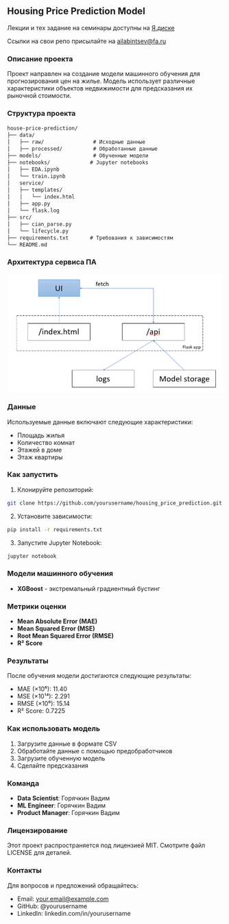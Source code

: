 ## Housing Price Prediction Model

Лекции и тех задание на семинары доступны на [Я.диске](https://disk.yandex.ru/d/vDb3HPumZ2xK0w)  

Ссылки на свои репо присылайте на ailabintsev@fa.ru  

### Описание проекта
Проект направлен на создание модели машинного обучения для прогнозирования цен на жилье. Модель использует различные характеристики объектов недвижимости для предсказания их рыночной стоимости.

### Структура проекта
```
house-price-prediction/
├── data/
│   ├── raw/                # Исходные данные
│   ├── processed/          # Обработанные данные
├── models/                 # Обученные модели
├── notebooks/             # Jupyter notebooks
│   ├── EDA.ipynb
│   └── train.ipynb
│   service/
│   ├── templates/
│   │   └── index.html
│   ├── app.py
│   └── flask.log
├── src/                   
│   ├── cian_parse.py
│   └── lifecycle.py           
├── requirements.txt       # Требования к зависимостям
└── README.md
```

### Архитектура сервиса ПА
![](img/arch.png)

### Данные
Используемые данные включают следующие характеристики:
* Площадь жилья
* Количество комнат
* Этажей в доме
* Этаж квартиры

### Как запустить
1. Клонируйте репозиторий:
```bash
git clone https://github.com/yourusername/housing_price_prediction.git
```

2. Установите зависимости:
```bash
pip install -r requirements.txt
```

3. Запустите Jupyter Notebook:
```bash
jupyter notebook
```

### Модели машинного обучения
* **XGBoost** - экстремальный градиентный бустинг

### Метрики оценки
* **Mean Absolute Error (MAE)**
* **Mean Squared Error (MSE)**
* **Root Mean Squared Error (RMSE)**
* **R² Score**

### Результаты
После обучения модели достигаются следующие результаты:
* MAE (×10⁶): 11.40
* MSE (×10¹⁴): 2.291
* RMSE (×10⁶): 15.14
* R² Score: 0.7225

### Как использовать модель
1. Загрузите данные в формате CSV
2. Обработайте данные с помощью предобработчиков
3. Загрузите обученную модель
4. Сделайте предсказания

### Команда
* **Data Scientist**: Горячкин Вадим
* **ML Engineer**: Горячкин Вадим
* **Product Manager**: Горячкин Вадим

### Лицензирование
Этот проект распространяется под лицензией MIT. Смотрите файл LICENSE для деталей.

### Контакты
Для вопросов и предложений обращайтесь:
* Email: your.email@example.com
* GitHub: @yourusername
* LinkedIn: linkedin.com/in/yourusername
